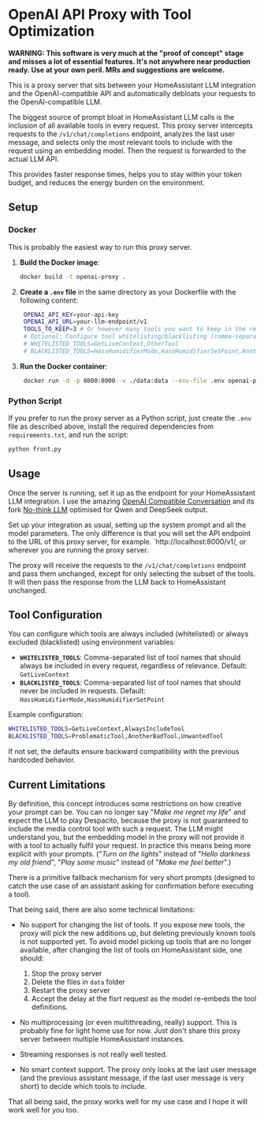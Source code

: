 # OpenAI API Proxy with Tool Optimization

**WARNING: This software is very much at the "proof of concept" stage and misses a lot of essential features. 
It's not anywhere near production ready. Use at your own peril. MRs and suggestions are welcome.**

This is a proxy server that sits between your HomeAssistant LLM integration and the OpenAI-compatible API and automatically 
debloats your requests to the OpenAI-compatible LLM.

The biggest source of prompt bloat in HomeAssistant LLM calls is the inclusion of all available tools in every request.
This proxy server intercepts requests to the `/v1/chat/completions` endpoint, analyzes the last user message, and 
selects only the most relevant tools to include with the request using an embedding model.
Then the request is forwarded to the actual LLM API.

This provides faster response times, helps you to stay within your token budget, and reduces the energy burden 
on the environment.

## Setup

### Docker
This is probably the easiest way to run this proxy server.

1. **Build the Docker image**:
   ```bash
   docker build -t openai-proxy .
   ```
2. **Create a `.env` file** in the same directory as your Dockerfile with the following content:
   ```bash
    OPENAI_API_KEY=your-api-key
    OPENAI_API_URL=your-llm-endpoint/v1
    TOOLS_TO_KEEP=3 # Or however many tools you want to keep in the request
    # Optional: Configure tool whitelisting/blacklisting (comma-separated)
    # WHITELISTED_TOOLS=GetLiveContext,OtherTool
    # BLACKLISTED_TOOLS=HassHumidifierMode,HassHumidifierSetPoint,AnotherTool
    ```
3. **Run the Docker container**:
   ```bash
    docker run -d -p 8000:8000 -v ./data:data --env-file .env openai-proxy
    ```
   
### Python Script
If you prefer to run the proxy server as a Python script, just create the `.env` file as described above, install the 
required dependencies from `requirements.txt`, and run the script:

```bash
python front.py
```

## Usage
Once the server is running, set it up as the endpoint for your HomeAssistant LLM integration.
I use the amazing [OpenAI Compatible Conversation](https://github.com/michelle-avery/openai-compatible-conversation) 
and its fork [No-think LLM](https://github.com/duckida/ha-nothink-llm) optimised for Qwen and DeepSeek output.

Set up your integration as usual, setting up the system prompt and all the model parameters. 
The only difference is that you will set the API endpoint to the URL of this proxy server, 
for example. `http://localhost:8000/v1/, or wherever you are running the proxy server.

The proxy will receive the requests to the `/v1/chat/completions` endpoint and pass them unchanged,
except for only selecting the subset of the tools. It will then pass the response from the LLM back to HomeAssistant 
unchanged.

## Tool Configuration

You can configure which tools are always included (whitelisted) or always excluded (blacklisted) using environment variables:

- **`WHITELISTED_TOOLS`**: Comma-separated list of tool names that should always be included in every request, regardless of relevance. Default: `GetLiveContext`
- **`BLACKLISTED_TOOLS`**: Comma-separated list of tool names that should never be included in requests. Default: `HassHumidifierMode,HassHumidifierSetPoint`

Example configuration:
```bash
WHITELISTED_TOOLS=GetLiveContext,AlwaysIncludeTool
BLACKLISTED_TOOLS=ProblematicTool,AnotherBadTool,UnwantedTool
```

If not set, the defaults ensure backward compatibility with the previous hardcoded behavior.

## Current Limitations

By definition, this concept introduces some restrictions on how creative your prompt can be. You can no longer say
"_Make me regret my life_" and expect the LLM to play Despacito, because the proxy is not guaranteed to include the
media control tool with such a request. The LLM might understand you, but the embedding model in the proxy will not 
provide it with a tool to actually fulfil your request. In practice this means being more explicit with your prompts. 
("_Turn on the lights_" instead of "_Hello darkness my old friend_", "_Play some music_" instead of 
"_Make me feel better_".)

There is a primitive fallback mechanism for very short prompts (designed to catch the use case of an assistant asking 
for confirmation before executing a tool).

That being said, there are also some technical limitations:

- No support for changing the list of tools. If you expose new tools, the proxy will pick the new additions up, but 
deleting previously known tools is not supported yet. To avoid model picking up tools that are no longer available, 
after changing the list of tools on HomeAssistant side, one should:
    1. Stop the proxy server
    2. Delete the files in `data` folder
    3. Restart the proxy server
    4. Accept the delay at the fisrt request as the model re-embeds the tool definitions.

- No multiprocessing (or even multithreading, really) support. This is probably fine for light home use for now. 
Just don't share this proxy server between multiple HomeAssistant instances. 
- Streaming responses is not really well tested.
- No smart context support. The proxy only looks at the last user message (and the previous assistant message, if the 
last user message is very short) to decide which tools to include.

That all being said, the proxy works well for my use case and I hope it will work well for you too.